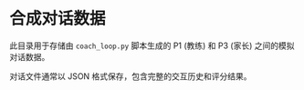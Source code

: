 # 合成对话数据

此目录用于存储由 `coach_loop.py` 脚本生成的 P1 (教练) 和 P3 (家长) 之间的模拟对话数据。

对话文件通常以 JSON 格式保存，包含完整的交互历史和评分结果。

